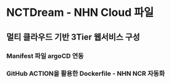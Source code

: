 # NCTDream - NHN Cloud 파일

## 멀티 클라우드 기반 3Tier 웹서비스 구성 

### Manifest 파일 argoCD 연동
### GitHub ACTION을 활용한 Dockerfile - NHN NCR 자동화 
